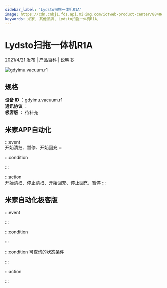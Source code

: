 ```yaml
---
sidebar_label: 'Lydsto扫拖一体机R1A'
image: https://cdn.cnbj1.fds.api.mi-img.com/iotweb-product-center/8848d588c1f935e199f1b85b108d8056_微信图片_20210108110816.png?GalaxyAccessKeyId=AKVGLQWBOVIRQ3XLEW&Expires=9223372036854775807&Signature=5qi7bgncibvGDtTUmbl/8F3EQPA=
keywords: 米家, 其他品牌, Lydsto扫拖一体机R1A, 
---
```

# Lydsto扫拖一体机R1A

2021/4/21 发布 | [产品百科](https://home.mi.com/webapp/content/baike/product/index.html?model=gdyimu.vacuum.r1/) | [说明书](https://home.mi.com/views/introduction.html?model=gdyimu.vacuum.r1&region=cn)

![gdyimu.vacuum.r1](https://cdn.cnbj1.fds.api.mi-img.com/iotweb-product-center/8848d588c1f935e199f1b85b108d8056_微信图片_20210108110816.png?GalaxyAccessKeyId=AKVGLQWBOVIRQ3XLEW&Expires=9223372036854775807&Signature=5qi7bgncibvGDtTUmbl/8F3EQPA=)

## 规格  
> 
**设备 ID** ：gdyimu.vacuum.r1  
**通讯协议** ：  
**极客版**  ： 待补充 


## 米家APP自动化  

:::event  
开始清扫、暂停、开始回充
:::

:::condition  

:::

:::action   
开始清扫、停止清扫、开始回充、停止回充、暂停
:::

## 米家自动化极客版  

:::event  

:::

:::condition  

:::

:::condition 可查询的状态条件  

:::

:::action  

:::

        

